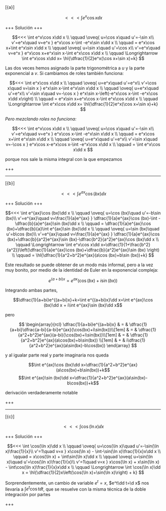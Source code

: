 [{a}]

$$<<< \int e^x\cos x\dd x$$

+++
Solución
+++

$$<<< 
\int e^x\cos x\dd x
\\ \qquad 
\oveq{ u=\cos x\quad u'=-\sin x\\ v'=e^x\quad v=e^x }
e^x\cos x-\int -e^x\sin x\dd x
\\ \qquad 
= e^x\cos x+\int e^x\sin x\dd x
\\ \qquad 
\oveq{ u=\sin x\quad u'=\cos x\\ v'=e^x\quad v=e^x }
e^x\cos x+e^x\sin x-\int e^x\cos x\dd x
\\ \qquad 
\Longrightarrow \int e^x\cos x\dd x=
\hl{\dfrac{1}{2}e^x(\cos x+\sin x)+k}
$$

Las dos veces hemos asignado la parte trigonométrica a $u$ y la parte exponencial a $v$. Si cambiamos de roles también funciona:

$$<<< 
\int e^x\cos x\dd x
\\ \qquad 
\oveq{ u=e^x\quad u'=e^x\\ v'=\cos x\quad v=\sin x }
e^x\sin x-\int e^x\sin x\dd x
\\ \qquad 
\oveq{ u=e^x\quad u'=e^x\\ v'=\sin x\quad v=-\cos x }
e^x\sin x-\left(-e^x\cos x-\int -e^x\cos x\dd x\right)
\\ \qquad 
= e^x\sin x+e^x\cos x-\int e^x\cos x\dd x
\\ \qquad 
\Longrightarrow \int e^x\cos x\dd x=
\hl{\dfrac{1}{2}e^x(\cos x+\sin x)+k}
$$

_Pero mezclando roles no funciona:_

$$<<< 
\int e^x\cos x\dd x
\\ \qquad 
\oveq{ u=\cos x\quad u'=-\sin x\\ v'=e^x\quad v=e^x }
e^x\cos x-\int -e^x\sin x\dd x
\\ \qquad 
= e^x\cos x+\int e^x\sin x\dd x
\\ \qquad 
\oveq{ u=e^x\quad u'=e^x\\ v'=\sin x\quad v=-\cos x }
e^x\cos x-e^x\cos x-\int -e^x\cos x\dd x
\\ \qquad 
= \int e^x\cos x\dd x
$$

porque nos sale la misma integral con la que empezamos

+++

---
[{b}]

$$<<< \int e^{ax}\cos (bx)\dd x$$

+++
Solución
+++

$$<<< 
\int e^{ax}\cos (bx)\dd x
\\ \qquad 
\oveq{ u=\cos (bx)\quad u'=-b\sin (bx)\\ v'=e^{ax}\quad v=\frac{1}{a}e^{ax} }
\dfrac{1}{a}e^{ax}\cos (bx)-\int -\dfrac{b}{a}e^{ax}\sin (bx)\dd x
\\ \qquad 
= \dfrac{1}{a}e^{ax}\cos (bx)+\dfrac{b}{a}\int e^{ax}\sin (bx)\dd x
\\ \qquad 
\oveq{ u=\sin (bx)\quad u'=b\cos (bx)\\ v'=e^{ax}\quad v=\frac{1}{a}e^{ax} }
\dfrac{1}{a}e^{ax}\cos (bx)+\dfrac{b}{a^2}e^{ax}\sin (bx)-\dfrac{b^2}{a^2}e^{ax}\cos (bx)\dd x
\\ \qquad 
\Longrightarrow 
\int e^x\cos x\dd x=\dfrac{1}{1+\frac{b^2}{a^2}}\left(\dfrac{1}{a}e^{ax}\cos (bx)+\dfrac{b}{a^2}e^{ax}\sin (bx) \right)
\\ \qquad 
= \hl{\dfrac{1}{a^2+b^2}e^{ax}(a\cos (bx)+b\sin (bx))+k}
$$

Este resultado se puede obtener de un modo más informal, pero a la vez muy bonito, por medio de la identidad de Euler en la exponencial compleja: 

$$e^{(a+bi)x}=e^{ax}(\cos(bx)+i\sin(bx))$$

Integrando ambas partes, 

$$\dfrac{1}{a+bi}e^{(a+bi)x}+k=\int e^{(a+bi)x}\dd x=\int e^{ax}\cos (bx)\dd x + i\int e^{ax}\sin (bx)\dd x$$

pero 

$$
\begin{array}{rcl}
\dfrac{1}{a+bi}e^{(a+bi)x} & = & \dfrac{1}{a+bi}\dfrac{a-bi}{a-bi}e^{ax}(\cos(bx)+i\sin(bx))\\[1em]
& = & \dfrac{1}{a^2+b^2}e^{ax}(a-bi)(\cos(bx)+i\sin(bx))\\[1em]
& = & \dfrac{1}{a^2+b^2}e^{ax}(a\cos(bx)+b\sin(bx)) \\[1em]
& + & i\dfrac{1}{a^2+b^2}e^{ax}(a\sin(bx)-b\cos(bx))
\end{array}
$$

y al igualar parte real y parte imaginaria nos queda

$$\int e^{ax}\cos (bx)\dd x=\dfrac{1}{a^2+b^2}e^{ax}(a\cos(bx)+b\sin(bx))+k$$
$$\int e^{ax}\sin (bx)\dd x=\dfrac{1}{a^2+b^2}e^{ax}(a\sin(bx)-b\cos(bx))+k$$

derivación verdaderamente notable

+++

---
[{c}]

$$<<< \int \cos(\ln x)\dd x$$

+++
Solución
+++

$$<<< 
\int \cos(\ln x)\dd x
\\ \qquad 
\oveq{ u=\cos(\ln x)\quad u'=-\sin(\ln x)\frac{1}{x}\\ v'=1\quad v=x }
x\cos(\ln x) - \int-\sin(\ln x)\frac{1}{x}x\dd x
\\ \qquad 
= x\cos(\ln x) + \int\sin(\ln x)\dd x
\\ \qquad 
\oveq{ u=\sin(\ln x)\quad u'=\cos(\ln x)\frac{1}{x}\\ v'=1\quad v=x }
x\cos(\ln x) + x\sin(\ln x) - \int\cos(\ln x)\frac{1}{x}x\dd x
\\ \qquad 
\Longrightarrow \int \cos(\ln x)\dd x =
\hl{\dfrac{1}{2}x\left(\cos(\ln x)+\sin(\ln x)\right) + k}
$$

Sorprendentemente, un cambio de variable $e^t=x$, $e^t\dd t=\d x$ nos llevaría a $\int e^t\cos t\dd t$, que se resuelve con la misma técnica de la doble integración por partes

+++